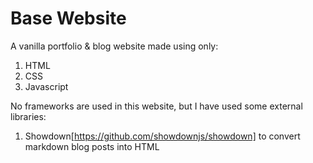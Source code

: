 # Base Website

A vanilla portfolio & blog website made using only:
1. HTML
2. CSS
3. Javascript

No frameworks are used in this website, but I have used some external libraries:
1. Showdown[https://github.com/showdownjs/showdown] to convert markdown blog posts into HTML
